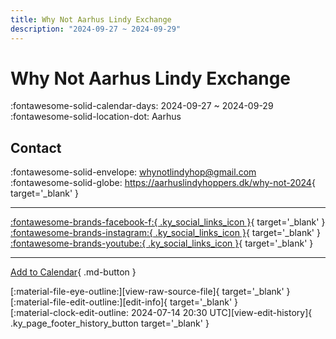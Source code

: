 ```yaml
---
title: Why Not Aarhus Lindy Exchange
description: "2024-09-27 ~ 2024-09-29"
---
```


# Why Not Aarhus Lindy Exchange 

:fontawesome-solid-calendar-days: 2024-09-27 ~ 2024-09-29  
:fontawesome-solid-location-dot: Aarhus  

## Contact

:fontawesome-solid-envelope: <whynotlindyhop@gmail.com>  
:fontawesome-solid-globe: <https://aarhuslindyhoppers.dk/why-not-2024>{ target='_blank' }  

---

 [:fontawesome-brands-facebook-f:{ .ky_social_links_icon }](https://www.facebook.com/whynotaarhuslindyexchange){ target='_blank' } [:fontawesome-brands-instagram:{ .ky_social_links_icon }](https://instagram.com/aarhuslindyhoppers){ target='_blank' } [:fontawesome-brands-youtube:{ .ky_social_links_icon }](https://youtube.com/@aarhuslindyhoppers1626){ target='_blank' }

---

[Add to Calendar](https://swing.news/ics/en/2024/da_DK/why-not-aarhus-lindy-exchange-2024.ics){ .md-button }

<div class="ky_page_footer" markdown>
<div class="ky_page_footer_trailing" markdown="span">
[:material-file-eye-outline:][view-raw-source-file]{ target='_blank' }
[:material-file-edit-outline:][edit-info]{ target='_blank' }
</div>
<div class="ky_page_footer_leading" markdown="span">
[:material-clock-edit-outline: 2024-07-14 20:30 UTC][view-edit-history]{ .ky_page_footer_history_button target='_blank' }
</div>
</div>

[view-raw-source-file]: https://github.com/swingdance/events/blob/main/2024/da_DK/why-not-aarhus-lindy-exchange-2024.json "View Raw Source File"
[edit-info]: https://github.com/swingdance/events/issues/new?assignees=&labels=update+event&projects=&template=03-update_entity.yml&title=%5B2024%2Fda_DK%5D%20Why%20Not%20Aarhus%20Lindy%20Exchange&region=da_DK&year=2024&id=why-not-aarhus-lindy-exchange-2024&name=Why%20Not%20Aarhus%20Lindy%20Exchange&org_id= "Edit Info"

[view-edit-history]: https://github.com/swingdance/events/commits/main/2024/da_DK/why-not-aarhus-lindy-exchange-2024.json "View Edit History"
